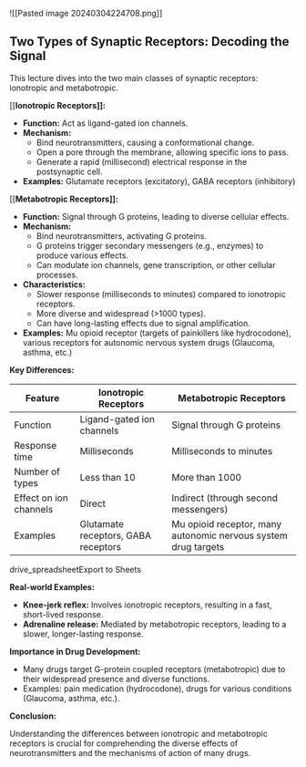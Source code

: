 ![[Pasted image 20240304224708.png]]

## Two Types of Synaptic Receptors: Decoding the Signal

This lecture dives into the two main classes of synaptic receptors: ionotropic and metabotropic.

[[**Ionotropic Receptors]]:**

- **Function:** Act as ligand-gated ion channels.
- **Mechanism:**
    - Bind neurotransmitters, causing a conformational change.
    - Open a pore through the membrane, allowing specific ions to pass.
    - Generate a rapid (millisecond) electrical response in the postsynaptic cell.
- **Examples:** Glutamate receptors (excitatory), GABA receptors (inhibitory)

[[**Metabotropic Receptors]]:**

- **Function:** Signal through G proteins, leading to diverse cellular effects.
- **Mechanism:**
    - Bind neurotransmitters, activating G proteins.
    - G proteins trigger secondary messengers (e.g., enzymes) to produce various effects.
    - Can modulate ion channels, gene transcription, or other cellular processes.
- **Characteristics:**
    - Slower response (milliseconds to minutes) compared to ionotropic receptors.
    - More diverse and widespread (>1000 types).
    - Can have long-lasting effects due to signal amplification.
- **Examples:** Mu opioid receptor (targets of painkillers like hydrocodone), various receptors for autonomic nervous system drugs (Glaucoma, asthma, etc.)

**Key Differences:**

| Feature                | Ionotropic Receptors                | Metabotropic Receptors                                         |
| ---------------------- | ----------------------------------- | -------------------------------------------------------------- |
| Function               | Ligand-gated ion channels           | Signal through G proteins                                      |
| Response time          | Milliseconds                        | Milliseconds to minutes                                        |
| Number of types        | Less than 10                        | More than 1000                                                 |
| Effect on ion channels | Direct                              | Indirect (through second messengers)                           |
| Examples               | Glutamate receptors, GABA receptors | Mu opioid receptor, many autonomic nervous system drug targets |

drive_spreadsheetExport to Sheets

**Real-world Examples:**

- **Knee-jerk reflex:** Involves ionotropic receptors, resulting in a fast, short-lived response.
- **Adrenaline release:** Mediated by metabotropic receptors, leading to a slower, longer-lasting response.

**Importance in Drug Development:**

- Many drugs target G-protein coupled receptors (metabotropic) due to their widespread presence and diverse functions.
- Examples: pain medication (hydrocodone), drugs for various conditions (Glaucoma, asthma, etc.).

**Conclusion:**

Understanding the differences between ionotropic and metabotropic receptors is crucial for comprehending the diverse effects of neurotransmitters and the mechanisms of action of many drugs.